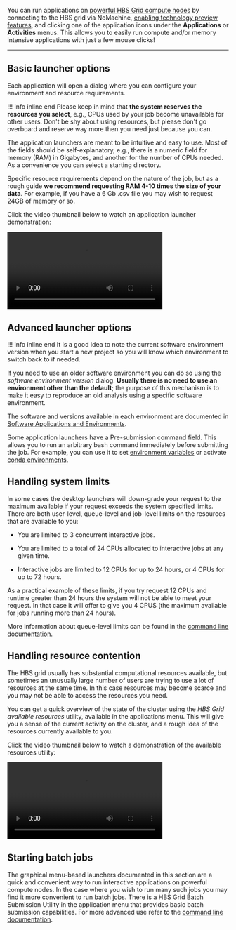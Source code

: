 You can run applications on [powerful HBS Grid compute
nodes](commandline.md#compute-cluster-basics)
by connecting to the HBS grid via NoMachine, [enabling technology
preview features](quickstart.md), and clicking one of the application
icons under the **Applications** or **Activities** menus. This allows you to
easily run compute and/or memory intensive applications with just a
few mouse clicks!

---

## Basic launcher options

Each application will open a dialog where you can configure your
environment and resource requirements.

!!! info inline end
    Please keep in mind that **the system reserves the resources you select**,
    e.g., CPUs used by your job become unavailable for other users. Don't
    be shy about using resources, but please don't go overboard and
    reserve way more then you need just because you can.


The application launchers are meant to be intuitive and easy to use.
Most of the fields should be self-explanatory, e.g., there is a
numeric field for memory (RAM) in Gigabytes, and another for the
number of CPUs needed. As a convenience you can select a starting
directory.

Specific resource requirements depend on the nature of the job, but as
a rough guide **we recommend requesting RAM 4-10 times the size of your data**. 
For example, if you have a 6 Gb .csv file you may wish to
request 24GB of memory or so. 

Click the video thumbnail below to watch an application launcher
demonstration:

<video width="70%" controls>
  <source src="../media/launchers.mp4" type="video/mp4">
Your browser does not support the video tag.
</video>

## Advanced launcher options

!!! info inline end
    It is a good idea to note the current software environment version when you
    start a new project so you will know which environment to switch back
    to if needed.

If you need to use an older software environment you can do so using
the *software environment version* dialog. **Usually there is no need to
use an environment other than the default**; the purpose of this
mechanism is to make it easy to reproduce an old analysis using a
specific software environment. 

The software and versions available in each environment are
documented in [Software Applications and
Environments](environments.md). 

Some application launchers have a Pre-submission command field. This
allows you to run an arbitrary bash command immediately before
submitting the job. For example, you can use it to set [environment
variables](https://www.redhat.com/sysadmin/linux-environment-variables)
or activate [conda environments](https://docs.conda.io/en/latest/).

## Handling system limits

In some cases the desktop launchers will down-grade your request to the
maximum available if your request exceeds the system specified limits.
There are both user-level, queue-level and job-level limits on the resources that are available to you:

-   You are limited to
    3 concurrent interactive jobs.

-   You are limited to a total of
    24 CPUs allocated to interactive jobs at any given time.

-   Interactive jobs are limited to 12 CPUs for up to 24 hours, or 4
    CPUs for up to 72 hours.

As a practical example of these limits, if you try request 12 CPUs and
runtime greater than 24 hours the system will not be able to meet your
request. In that case it will offer to give you 4 CPUS (the maximum
available for jobs running more than 24 hours).

More information about queue-level limits can be found in the [command line
documentation](commandline.md#queue-characteristics).

## Handling resource contention
The HBS grid usually has substantial computational resources available,
but sometimes an unusually large number of users are trying to use a lot
of resources at the same time. In this case resources may become scarce
and you may not be able to access the resources you need.

You can get a quick overview of the state of the cluster using the 
*HBS Grid available resources* utility, available in the applications menu.
This will give you a sense of the current activity on the cluster, and a
rough idea of the resources currently available to you.

Click the video thumbnail below to watch a demonstration of the
available resources utility:

<video width="70%" controls>
  <source src="../media/jobfail.mp4" type="video/mp4">
Your browser does not support the video tag.
</video>

## Starting batch jobs

The graphical menu-based launchers documented in this section are a
quick and convenient way to run interactive applications on powerful
compute nodes. In the case where you wish to run many such jobs you
may find it more convenient to run batch jobs. There is a HBS Grid
Batch Submission Utility in the application menu that provides basic
batch submission capabilities. For more advanced use refer to the
[command line documentation](commandline.md).
